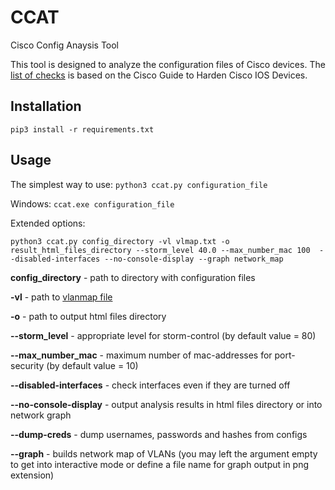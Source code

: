 # CCAT
Cisco Config Anaysis Tool

This tool is designed to analyze the configuration files of Cisco devices. The [list of checks](https://github.com/cisco-config-analysis-tool/ccat/wiki/List-of-the-checks) is based on the Cisco Guide to Harden Cisco IOS Devices.

## Installation  

`pip3 install -r requirements.txt` 

## Usage  
The simplest way to use:
`python3 ccat.py configuration_file`

Windows:
`ccat.exe configuration_file`

Extended options:

`python3 ccat.py config_directory -vl vlmap.txt -o result_html_files_directory --storm_level 40.0 --max_number_mac 100  --disabled-interfaces --no-console-display --graph network_map` 

**config_directory** - path to directory with configuration files

**-vl** - path to [vlanmap file](https://github.com/cisco-config-analysis-tool/ccat/wiki/Vlanmap-file)

**-o** - path to output html files directory

**--storm_level** - appropriate level for storm-control (by default value = 80)

**--max_number_mac** - maximum number of mac-addresses for port-security (by default value = 10)

**--disabled-interfaces** - check interfaces even if they are turned off

**--no-console-display** - output analysis results in html files directory or into network graph

**--dump-creds** - dump usernames, passwords and hashes from configs
 
**--graph** - builds network map of VLANs (you may left the argument empty to get into interactive mode or define a file name for graph output in png extension)
 
